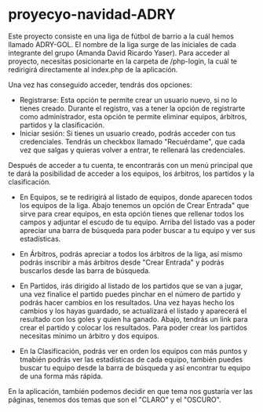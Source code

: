 # proyecyo-navidad-ADRY

Este proyecto consiste en una liga de fútbol de barrio a la cuál hemos llamado ADRY-GOL. El nombre de la liga surge de las iniciales de cada integrante del grupo (Amanda David Ricardo Yaser). Para acceder al proyecto, necesitas posicionarte en la carpeta de /php-login, la cuál te redirigirá directamente al index.php de la aplicación.

Una vez has conseguido acceder, tendrás dos opciones:
  - Registrarse: Esta opción te permite crear un usuario nuevo, si no lo tienes creado. Durante el registro, vas a tener la opción de registrarte como administrador, esta opción te permite eliminar equipos, árbitros, partidos y la clasificación.  
  - Iniciar sesión: Si tienes un usuario creado, podrás acceder con tus credenciales. Tendrás un checkbox llamado "Recuérdame", que     cada vez que salgas y quieras volver a entrar, te rellenará las credenciales.
  
Después de acceder a tu cuenta, te encontrarás con un menú principal que te dará la posibilidad de acceder a los equipos, los         árbitros, los partidos y la clasificación. 

  - En Equipos, se te redirigirá al listado de equipos, donde aparecen todos los equipos de la liga. Abajo tenemos un opción de Crear Entrada" que sirve para crear equipos, en esta opción tienes que rellenar todos los campos y adjuntar el escudo de tu equipo. Arriba del listado vas a poder apreciar una barra de búsqueda para poder buscar a tu equipo y ver sus estadísticas.
  
  - En Árbitros, podrás apreciar a todos los árbitros de la liga, así mismo podrás inscribir a más árbitros desde "Crear Entrada" y       podrás buscarlos desde las barra de búsqueda.

  - En Partidos, irás dirigido al listado de los partidos que se van a jugar, una vez finalice el partido puedes pinchar en el número de partido y podrás hacer cambios en los resultados. Una vez hayas hecho los cambios y los hayas guardado, se actualizará el listado y aparecerá el resultado con los goles y quien ha ganado. Abajo, tendrás un link para crear el partido y colocar los resultados. Para poder crear los partidos necesitas mínimo un árbitro y dos equipos.
  
  - En la Clasificación, podrás ver en orden los equipos con más puntos y tmabién podrás ver las estadísticas de cada equipo, también puedes buscar tu equipo desde la barra de búsqueda y así encontrar tu equipo de una forma más rápida.

En la aplicación, también podemos decidir en que tema nos gustaría ver las páginas, tenemos dos temas que son el "CLARO" y el "OSCURO". 

